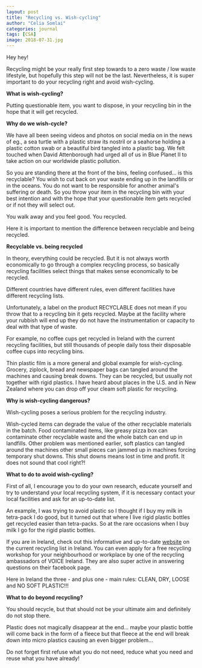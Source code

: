 ```yaml
---
layout: post
title: "Recycling vs. Wish-cycling"
author: "Celia Somlai"
categories: journal
tags: [CSA]
image: 2018-07-31.jpg
---
```


Hey hey!

Recycling might be your really first step towards to a zero waste / low waste lifestyle, but hopefully this step will not be the last.
Nevertheless, it is super important to do your recycling right and avoid wish-cycling.

**What is wish-cycling?**

Putting questionable item, you want to dispose, in your recycling bin in the hope that it will get recycled.

**Why do we wish-cycle?**

We have all been seeing videos and photos on social media on in the news of eg., a sea turtle with a plastic straw its nostril or a seahorse holding a plastic cotton swab or a beautiful bird tangled into a plastic bag.
We felt touched when David Attenborough had urged all of us in Blue Planet II to take action on our worldwide plastic pollution.

So you are standing there at the front of the bins, feeling confused... is this recyclable?
You wish to cut back on your waste ending up in the landfills or in the oceans.
You do not want to be responsible for another animal's suffering or death.
So you throw your item in the recycling bin with your best intention and with the hope that your questionable item gets recycled or if not they will select out.

You walk away and you feel good. You recycled.

Here it is important to mention the difference between recyclable and being recycled.

**Recyclable vs. being recycled**

In theory, everything could be recycled.
But it is not always worth economically to go through a complex recycling process, so basically recycling facilities select things that makes sense economically to be recycled.
	
Different countries have different rules, even different facilities have different recycling lists.
	
Unfortunately, a label on the product RECYCLABLE does not mean if you throw that to a recycling bin it gets recycled.
Maybe at the facility where your rubbish will end up they do not have the instrumentation or capacity to deal with that type of waste.
	
For example, no coffee cups get recycled in Ireland with the current recycling facilities, but still thousands of people daily toss their disposable coffee cups into recycling bins.

Thin plastic film is a more general and global example for wish-cycling.
Grocery, ziplock, bread and newspaper bags can tangled around the machines and causing break downs.
They can be recycled, but usually not together with rigid plastics.
I have heard about places in the U.S. and in New Zealand where you can drop off your cleam soft plastic for recycling.

**Why is wish-cycling dangerous?**

Wish-cycling poses a serious problem for the recycling industry.

Wish-cycled items can degrade the value of the other recyclable materials in the batch.
Food contaminated items, like greasy pizza box can contaminate other recyclable waste and the whole batch can end up in landfills.
Other problem was mentioned earlier, soft plastics can tangled around the machines other small pieces can jammed up in machines forcing temporary shut downs. 
This shut downs means lost in time and profit. It does not sound that cool right?!

**What to do to avoid wish-cycling?**

First of all, I encourage you to do your own research, educate yourself and try to understand your local recycling system, if it is necessary contact your local facilities and ask for an up-to-date list.

An example, I was trying to avoid plastic so I thought if I buy my milk in tetra-pack I do good, but it turned out that where I live rigid plastic bottles get recycled easier than tetra-packs.
So at the rare occasions when I buy milk I go for the rigid plastic bottles.

If you are in Ireland, check out this informative and up-to-date [website](https://recyclinglistireland.ie/) on the current recycling list in Ireland.
You can even apply for a free recycling workshop for your neighbourhood or workplace by one of the recycling ambassadors of VOICE Ireland.
They are also super active in answering questions on their facebook page.

Here in Ireland the three - and plus one - main rules: CLEAN, DRY, LOOSE and NO SOFT PLASTIC!!!

**What to do beyond recycling?**

You should recycle, but that should not be your ultimate aim and definitely do not stop there.

Plastic does not magically disappear at the end... maybe your plastic bottle will come back in the form of a fleece but that fleece at the end will break down into micro plastics causing an even bigger problem...

Do not forget first refuse what you do not need, reduce what you need and reuse what you have already!